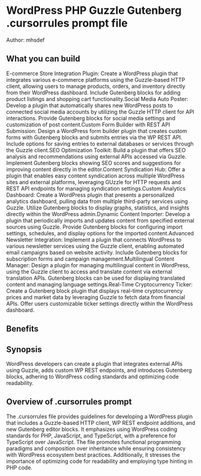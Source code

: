 # WordPress PHP Guzzle Gutenberg .cursorrules prompt file

Author: mhsdef

## What you can build
E-commerce Store Integration Plugin: Create a WordPress plugin that integrates various e-commerce platforms using the Guzzle-based HTTP client, allowing users to manage products, orders, and inventory directly from their WordPress dashboard. Include Gutenberg blocks for adding product listings and shopping cart functionality.Social Media Auto Poster: Develop a plugin that automatically shares new WordPress posts to connected social media accounts by utilizing the Guzzle HTTP client for API interactions. Provide Gutenberg blocks for social media settings and customization of post content.Custom Form Builder with REST API Submission: Design a WordPress form builder plugin that creates custom forms with Gutenberg blocks and submits entries via the WP REST API. Include options for saving entries to external databases or services through the Guzzle client.SEO Optimization Toolkit: Build a plugin that offers SEO analysis and recommendations using external APIs accessed via Guzzle. Implement Gutenberg blocks showing SEO scores and suggestions for improving content directly in the editor.Content Syndication Hub: Offer a plugin that enables easy content syndication across multiple WordPress sites and external platforms, leveraging GUzzle for HTTP requests and REST API endpoints for managing syndication settings.Custom Analytics Dashboard: Create a WordPress plugin that presents a personalized analytics dashboard, pulling data from multiple third-party services using Guzzle. Utilize Gutenberg blocks to display graphs, statistics, and insights directly within the WordPress admin.Dynamic Content Importer: Develop a plugin that periodically imports and updates content from specified external sources using Guzzle. Provide Gutenberg blocks for configuring import settings, schedules, and display options for the imported content.Advanced Newsletter Integration: Implement a plugin that connects WordPress to various newsletter services using the Guzzle client, enabling automated email campaigns based on website activity. Include Gutenberg blocks for subscription forms and campaign management.Multilingual Content Manager: Design a plugin for managing multilingual content in WordPress, using the Guzzle client to access and translate content via external translation APIs. Gutenberg blocks can be used for displaying translated content and managing language settings.Real-Time Cryptocurrency Ticker: Create a Gutenberg block plugin that displays real-time cryptocurrency prices and market data by leveraging Guzzle to fetch data from financial APIs. Offer users customizable ticker settings directly within the WordPress dashboard.

## Benefits


## Synopsis
WordPress developers can create a plugin that integrates external APIs using Guzzle, adds custom WP REST endpoints, and introduces Gutenberg blocks, adhering to WordPress coding standards and optimizing code readability.

## Overview of .cursorrules prompt
The .cursorrules file provides guidelines for developing a WordPress plugin that includes a Guzzle-based HTTP client, WP REST endpoint additions, and new Gutenberg editor blocks. It emphasizes using WordPress coding standards for PHP, JavaScript, and TypeScript, with a preference for TypeScript over JavaScript. The file promotes functional programming paradigms and composition over inheritance while ensuring consistency with WordPress ecosystem best practices. Additionally, it stresses the importance of optimizing code for readability and employing type hinting in PHP code.

